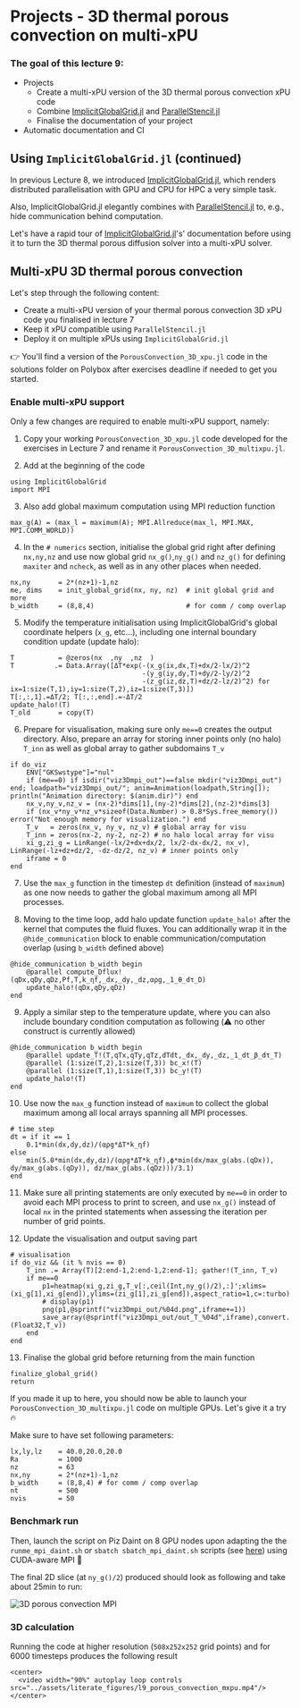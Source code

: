 <!--This file was generated, do not modify it.-->
# Projects - 3D thermal porous convection on multi-xPU

### The goal of this lecture 9:

- Projects
    - Create a multi-xPU version of the 3D thermal porous convection xPU code
    - Combine [ImplicitGlobalGrid.jl](https://github.com/eth-cscs/ImplicitGlobalGrid.jl) and [ParallelStencil.jl](https://github.com/omlins/ParallelStencil.jl)
    - Finalise the documentation of your project
- Automatic documentation and CI

## Using `ImplicitGlobalGrid.jl` (continued)

In previous Lecture 8, we introduced [ImplicitGlobalGrid.jl](https://github.com/eth-cscs/ImplicitGlobalGrid.jl), which renders distributed parallelisation with GPU and CPU for HPC a very simple task.

Also, ImplicitGlobalGrid.jl elegantly combines with [ParallelStencil.jl](https://github.com/omlins/ParallelStencil.jl) to, e.g., hide communication behind computation.

Let's have a rapid tour of [ImplicitGlobalGrid.jl](https://github.com/eth-cscs/ImplicitGlobalGrid.jl)'s' documentation before using it to turn the 3D thermal porous diffusion solver into a multi-xPU solver.

## Multi-xPU 3D thermal porous convection

Let's step through the following content:
- Create a multi-xPU version of your thermal porous convection 3D xPU code you finalised in lecture 7
- Keep it xPU compatible using `ParallelStencil.jl`
- Deploy it on multiple xPUs using `ImplicitGlobalGrid.jl`

👉 You'll find a version of the `PorousConvection_3D_xpu.jl` code in the solutions folder on Polybox after exercises deadline if needed to get you started.

### Enable multi-xPU support
Only a few changes are required to enable multi-xPU support, namely:

1. Copy your working `PorousConvection_3D_xpu.jl` code developed for the exercises in Lecture 7 and rename it `PorousConvection_3D_multixpu.jl`.

2. Add at the beginning of the code

````julia:ex1
using ImplicitGlobalGrid
import MPI
````

3. Also add global maximum computation using MPI reduction function

````julia:ex2
max_g(A) = (max_l = maximum(A); MPI.Allreduce(max_l, MPI.MAX, MPI.COMM_WORLD))
````

4. In the `# numerics` section, initialise the global grid right after defining `nx,ny,nz` and use now global grid `nx_g()`,`ny_g()` and `nz_g()` for defining `maxiter` and `ncheck`, as well as in any other places when needed.

````julia:ex3
nx,ny       = 2*(nz+1)-1,nz
me, dims    = init_global_grid(nx, ny, nz)  # init global grid and more
b_width     = (8,8,4)                       # for comm / comp overlap
````

5. Modify the temperature initialisation using ImplicitGlobalGrid's global coordinate helpers (`x_g`, etc...), including one internal boundary condition update (update halo):

````julia:ex4
T           = @zeros(nx  ,ny  ,nz  )
T          .= Data.Array([ΔT*exp(-(x_g(ix,dx,T)+dx/2-lx/2)^2
                                 -(y_g(iy,dy,T)+dy/2-ly/2)^2
                                 -(z_g(iz,dz,T)+dz/2-lz/2)^2) for ix=1:size(T,1),iy=1:size(T,2),iz=1:size(T,3)])
T[:,:,1].=ΔT/2; T[:,:,end].=-ΔT/2
update_halo!(T)
T_old       = copy(T)
````

6. Prepare for visualisation, making sure only `me==0` creates the output directory. Also, prepare an array for storing inner points only (no halo) `T_inn` as well as global array to gather subdomains `T_v`

````julia:ex5
if do_viz
    ENV["GKSwstype"]="nul"
    if (me==0) if isdir("viz3Dmpi_out")==false mkdir("viz3Dmpi_out") end; loadpath="viz3Dmpi_out/"; anim=Animation(loadpath,String[]); println("Animation directory: $(anim.dir)") end
    nx_v,ny_v,nz_v = (nx-2)*dims[1],(ny-2)*dims[2],(nz-2)*dims[3]
    if (nx_v*ny_v*nz_v*sizeof(Data.Number) > 0.8*Sys.free_memory()) error("Not enough memory for visualization.") end
    T_v   = zeros(nx_v, ny_v, nz_v) # global array for visu
    T_inn = zeros(nx-2, ny-2, nz-2) # no halo local array for visu
    xi_g,zi_g = LinRange(-lx/2+dx+dx/2, lx/2-dx-dx/2, nx_v), LinRange(-lz+dz+dz/2, -dz-dz/2, nz_v) # inner points only
    iframe = 0
end
````

7. Use the `max_g` function in the timestep `dt` definition (instead of `maximum`) as one now needs to gather the global maximum among all MPI processes.

8. Moving to the time loop, add halo update function `update_halo!` after the kernel that computes the fluid fluxes. You can additionally wrap it in the `@hide_communication` block to enable communication/computation overlap (using `b_width` defined above)

````julia:ex6
@hide_communication b_width begin
    @parallel compute_Dflux!(qDx,qDy,qDz,Pf,T,k_ηf,_dx,_dy,_dz,αρg,_1_θ_dτ_D)
    update_halo!(qDx,qDy,qDz)
end
````

9. Apply a similar step to the temperature update, where you can also include boundary condition computation as following (⚠️ no other construct is currently allowed)

````julia:ex7
@hide_communication b_width begin
    @parallel update_T!(T,qTx,qTy,qTz,dTdt,_dx,_dy,_dz,_1_dt_β_dτ_T)
    @parallel (1:size(T,2),1:size(T,3)) bc_x!(T)
    @parallel (1:size(T,1),1:size(T,3)) bc_y!(T)
    update_halo!(T)
end
````

10. Use now the `max_g` function instead of `maximum` to collect the global maximum among all local arrays spanning all MPI processes.

````julia:ex8
# time step
dt = if it == 1
    0.1*min(dx,dy,dz)/(αρg*ΔT*k_ηf)
else
    min(5.0*min(dx,dy,dz)/(αρg*ΔT*k_ηf),ϕ*min(dx/max_g(abs.(qDx)), dy/max_g(abs.(qDy)), dz/max_g(abs.(qDz)))/3.1)
end
````

11. Make sure all printing statements are only executed by `me==0` in order to avoid each MPI process to print to screen, and use `nx_g()` instead of local `nx` in the printed statements when assessing the iteration per number of grid points.

12. Update the visualisation and output saving part

````julia:ex9
# visualisation
if do_viz && (it % nvis == 0)
    T_inn .= Array(T)[2:end-1,2:end-1,2:end-1]; gather!(T_inn, T_v)
    if me==0
        p1=heatmap(xi_g,zi_g,T_v[:,ceil(Int,ny_g()/2),:]';xlims=(xi_g[1],xi_g[end]),ylims=(zi_g[1],zi_g[end]),aspect_ratio=1,c=:turbo)
        # display(p1)
        png(p1,@sprintf("viz3Dmpi_out/%04d.png",iframe+=1))
        save_array(@sprintf("viz3Dmpi_out/out_T_%04d",iframe),convert.(Float32,T_v))
    end
end
````

13. Finalise the global grid before returning from the main function

````julia:ex10
finalize_global_grid()
return
````

If you made it up to here, you should now be able to launch your `PorousConvection_3D_multixpu.jl` code on multiple GPUs. Let's give it a try 🔥

Make sure to have set following parameters:

````julia:ex11
lx,ly,lz    = 40.0,20.0,20.0
Ra          = 1000
nz          = 63
nx,ny       = 2*(nz+1)-1,nz
b_width     = (8,8,4) # for comm / comp overlap
nt          = 500
nvis        = 50
````

### Benchmark run
Then, launch the script on Piz Daint on 8 GPU nodes upon adapting the the `runme_mpi_daint.sh` or `sbatch sbatch_mpi_daint.sh` scripts (see [here](/software_install/#cuda-aware_mpi_on_piz_daint)) using CUDA-aware MPI 🚀

The final 2D slice (at `ny_g()/2`) produced should look as following and take about 25min to run:

![3D porous convection MPI](../assets/literate_figures/l9_porous_convect_mpi_sl.png)

### 3D calculation
Running the code at higher resolution (`508x252x252` grid points) and for 6000 timesteps produces the following result

~~~
<center>
  <video width="90%" autoplay loop controls src="../assets/literate_figures/l9_porous_convection_mxpu.mp4"/>
</center>
~~~

